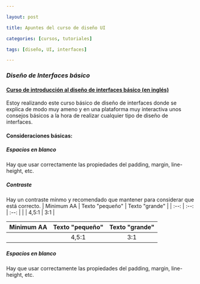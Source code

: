 ```yaml
---

layout: post

title: Apuntes del curso de diseño UI

categories: [cursos, tutoriales]

tags: [diseño, UI, interfaces]

---
```


### _Diseño de Interfaces básico_
####  [Curso de introducción al diseño de interfaces básico (en inglés)](https://scrimba.com/g/gdesign)

Estoy realizando este curso básico de diseño de interfaces donde se explica de modo muy ameno y en una plataforma muy interactiva unos consejos básicos a la hora de realizar cualquier tipo de diseño de interfaces.

#### Consideraciones básicas:
##### Espacios en blanco
Hay que usar correctamente las propiedades del padding, margin, line-height, etc.

##### Contraste
Hay un contraste mínmo y recomendado que mantener para considerar que está correcto.
| Minimum AA | Texto "pequeño" | Texto "grande" |
| :--: |  :--: | :--: |
| | 4,5:1 | 3:1 |

| Minimum AA | Texto "pequeño" | Texto "grande" |
| :--: |  :--: | :--: |
| | 4,5:1 | 3:1 |

##### Espacios en blanco
Hay que usar correctamente las propiedades del padding, margin, line-height, etc.
<!--stackedit_data:
eyJoaXN0b3J5IjpbNjAxODUzNDA2LDg3NTY1OTY2MV19
-->